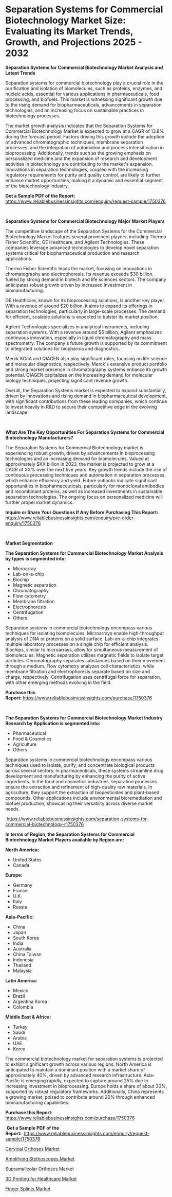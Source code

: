 <p><h1>Separation Systems for Commercial Biotechnology Market Size: Evaluating its Market Trends, Growth, and Projections 2025 - 2032</h1></p><p><strong>Separation Systems for Commercial Biotechnology Market Analysis and Latest Trends</strong></p>
<p><p>Separation systems for commercial biotechnology play a crucial role in the purification and isolation of biomolecules, such as proteins, enzymes, and nucleic acids, essential for various applications in pharmaceuticals, food processing, and biofuels. This market is witnessing significant growth due to the rising demand for biopharmaceuticals, advancements in separation technologies, and an increasing focus on sustainable practices in biotechnology processes.</p><p>The market growth analysis indicates that the Separation Systems for Commercial Biotechnology Market is expected to grow at a CAGR of 13.8% during the forecast period. Factors driving this growth include the adoption of advanced chromatographic techniques, membrane separation processes, and the integration of automation and process intensification in bioprocessing. Additionally, trends such as the growing emphasis on personalized medicine and the expansion of research and development activities in biotechnology are contributing to the market's expansion. Innovations in separation technologies, coupled with the increasing regulatory requirements for purity and quality control, are likely to further enhance market opportunities, making it a dynamic and essential segment of the biotechnology industry.</p></p>
<p><strong>Get a Sample PDF of the Report:&nbsp;</strong> <a href="https://www.reliablebusinessinsights.com/enquiry/request-sample/1750376?utm_campaign=84&utm_medium=2&utm_source=Github&utm_content=ia&utm_term=03032025&utm_id=separation-systems-for-commercial-biotechnology">https://www.reliablebusinessinsights.com/enquiry/request-sample/1750376</a></p>
<p>&nbsp;</p>
<p><strong>Separation Systems for Commercial Biotechnology Major Market Players</strong></p>
<p><p>The competitive landscape of the Separation Systems for the Commercial Biotechnology Market features several prominent players, including Thermo Fisher Scientific, GE Healthcare, and Agilent Technologies. These companies leverage advanced technologies to develop novel separation systems critical for biopharmaceutical production and research applications.</p><p>Thermo Fisher Scientific leads the market, focusing on innovations in chromatography and electrophoresis. Its revenue exceeds $30 billion, fueled by strong demand in biotech and life sciences sectors. The company anticipates robust growth driven by increased investment in biomanufacturing.</p><p>GE Healthcare, known for its bioprocessing solutions, is another key player. With a revenue of around $20 billion, it aims to expand its offerings in separation technologies, particularly in large-scale processes. The demand for efficient, scalable solutions is expected to bolster its market position.</p><p>Agilent Technologies specializes in analytical instruments, including separation systems. With a revenue around $5 billion, Agilent emphasizes continuous innovation, especially in liquid chromatography and mass spectrometry. The company's future growth is supported by its commitment to integrated solutions for biopharma and diagnostics.</p><p>Merck KGaA and QIAGEN also play significant roles, focusing on life science and molecular diagnostics, respectively. Merck's extensive product portfolio and strong market presence in chromatography systems enhance its growth potential. QIAGEN capitalizes on the increasing demand for molecular biology techniques, projecting significant revenue growth.</p><p>Overall, the Separation Systems market is expected to expand substantially, driven by innovations and rising demand in biopharmaceutical development, with significant contributions from these leading companies, which continue to invest heavily in R&D to secure their competitive edge in the evolving landscape.</p></p>
<p>&nbsp;</p>
<p><strong>What Are The Key Opportunities For Separation Systems for Commercial Biotechnology Manufacturers?</strong></p>
<p><p>The Separation Systems for Commercial Biotechnology market is experiencing robust growth, driven by advancements in bioprocessing technologies and an increasing demand for biomolecules. Valued at approximately $XX billion in 2023, the market is projected to grow at a CAGR of XX% over the next five years. Key growth trends include the rise of continuous processing techniques and automation in separation processes, which enhance efficiency and yield. Future outlooks indicate significant opportunities in biopharmaceuticals, particularly for monoclonal antibodies and recombinant proteins, as well as increased investments in sustainable separation technologies. The ongoing focus on personalized medicine will further propel market dynamics.</p></p>
<p><strong>Inquire or Share Your Questions If Any Before Purchasing This Report:</strong> <a href="https://www.reliablebusinessinsights.com/enquiry/pre-order-enquiry/1750376?utm_campaign=84&utm_medium=2&utm_source=Github&utm_content=ia&utm_term=03032025&utm_id=separation-systems-for-commercial-biotechnology">https://www.reliablebusinessinsights.com/enquiry/pre-order-enquiry/1750376</a></p>
<p>&nbsp;</p>
<p><strong>Market Segmentation</strong></p>
<p><strong>The Separation Systems for Commercial Biotechnology Market Analysis by types is segmented into:</strong></p>
<p><ul><li>Microarray</li><li>Lab-on-a-chip</li><li>Biochip</li><li>Magnetic separation</li><li>Chromatography</li><li>Flow cytometry</li><li>Membrane filtration</li><li>Electrophoresis</li><li>Centrifugation</li><li>Others</li></ul></p>
<p><p>Separation systems in commercial biotechnology encompass various techniques for isolating biomolecules. Microarrays enable high-throughput analysis of DNA or proteins on a solid surface. Lab-on-a-chip integrates multiple laboratory processes on a single chip for efficient analysis. Biochips, similar to microarrays, allow for simultaneous measurement of biomolecules. Magnetic separation utilizes magnetic fields to isolate target particles. Chromatography separates substances based on their movement through a medium. Flow cytometry analyzes cell characteristics, while membrane filtration and electrophoresis separate based on size and charge, respectively. Centrifugation uses centrifugal force for separation, with other emerging methods evolving in the field.</p></p>
<p><strong>Purchase this Report:&nbsp;</strong><a href="https://www.reliablebusinessinsights.com/purchase/1750376?utm_campaign=84&utm_medium=2&utm_source=Github&utm_content=ia&utm_term=03032025&utm_id=separation-systems-for-commercial-biotechnology">https://www.reliablebusinessinsights.com/purchase/1750376</a></p>
<p>&nbsp;</p>
<p><strong>The Separation Systems for Commercial Biotechnology Market Industry Research by Application is segmented into:</strong></p>
<p><ul><li>Pharmaceutical</li><li>Food & Cosmetics</li><li>Agriculture</li><li>Others</li></ul></p>
<p><p>Separation systems in commercial biotechnology encompass various techniques used to isolate, purify, and concentrate biological products across several sectors. In pharmaceuticals, these systems streamline drug development and manufacturing by enhancing the purity of active ingredients. In the food and cosmetics industries, separation processes ensure the extraction and refinement of high-quality raw materials. In agriculture, they support the extraction of biopesticides and plant-based compounds. Other applications include environmental bioremediation and biofuel production, showcasing their versatility across diverse market needs.</p></p>
<p><a href="https://www.reliablebusinessinsights.com/separation-systems-for-commercial-biotechnology-r1750376?utm_campaign=84&utm_medium=2&utm_source=Github&utm_content=ia&utm_term=03032025&utm_id=separation-systems-for-commercial-biotechnology">&nbsp;https://www.reliablebusinessinsights.com/separation-systems-for-commercial-biotechnology-r1750376</a></p>
<p><strong>In terms of Region, the Separation Systems for Commercial Biotechnology Market Players available by Region are:</strong></p>
<p>
    <p> <strong> North America: </strong>
        <ul>
            <li>United States</li>
            <li>Canada</li>
        </ul>
        </p> 
    <p> <strong> Europe: </strong>
        <ul>
            <li>Germany</li>
            <li>France</li>
            <li>U.K.</li>
            <li>Italy</li>
            <li>Russia</li>
        </ul>
        </p> 
    <p> <strong> Asia-Pacific: </strong>
        <ul>
            <li>China</li>
            <li>Japan</li>
            <li>South Korea</li>
            <li>India</li>
            <li>Australia</li>
            <li>China Taiwan</li>
            <li>Indonesia</li>
            <li>Thailand</li>
            <li>Malaysia</li>
        </ul>
        </p> 
    <p> <strong> Latin America: </strong>
        <ul>
            <li>Mexico</li>
            <li>Brazil</li>
            <li>Argentina Korea</li>
            <li>Colombia</li>
        </ul>
        </p> 
    <p> <strong> Middle East & Africa: </strong>
        <ul>
            <li>Turkey</li>
            <li>Saudi</li>
            <li>Arabia</li>
            <li>UAE</li>
            <li>Korea</li>
        </ul>
    </p>
    </p>
<p><p>The commercial biotechnology market for separation systems is projected to exhibit significant growth across various regions. North America is anticipated to maintain a dominant position with a market share of approximately 40%, driven by advanced research infrastructure. Asia-Pacific is emerging rapidly, expected to capture around 25% due to increasing investment in bioprocessing. Europe holds a share of about 30%, supported by robust regulatory frameworks. Additionally, China represents a growing market, poised to contribute around 20% through enhanced biomanufacturing capabilities.</p></p>
<p><strong>Purchase this Report: </strong><a href="https://www.reliablebusinessinsights.com/purchase/1750376?utm_campaign=84&utm_medium=2&utm_source=Github&utm_content=ia&utm_term=03032025&utm_id=separation-systems-for-commercial-biotechnology">https://www.reliablebusinessinsights.com/purchase/1750376</a></p>
<p>&nbsp;<strong>Get a Sample PDF of the Report:&nbsp;&nbsp;</strong><a href="https://www.reliablebusinessinsights.com/enquiry/request-sample/1750376?utm_campaign=84&utm_medium=2&utm_source=Github&utm_content=ia&utm_term=03032025&utm_id=separation-systems-for-commercial-biotechnology">https://www.reliablebusinessinsights.com/enquiry/request-sample/1750376</a></p>
<p><strong></strong></p>
<p><p><a href="https://github.com/tanckfelli84/Market-Research-Report-List-1/blob/main/cervical-orthoses-market.md?utm_campaign=84&utm_medium=2&utm_source=Github&utm_content=ia&utm_term=03032025&utm_id=separation-systems-for-commercial-biotechnology">Cervical Orthoses Market</a></p><p><a href="https://github.com/dhimipuc/Market-Research-Report-List-1/blob/main/amplifying-stethoscopes-market.md?utm_campaign=84&utm_medium=2&utm_source=Github&utm_content=ia&utm_term=03032025&utm_id=separation-systems-for-commercial-biotechnology">Amplifying Stethoscopes Market</a></p><p><a href="https://github.com/abidomamen/Market-Research-Report-List-1/blob/main/supramalleolar-orthoses-market.md?utm_campaign=84&utm_medium=2&utm_source=Github&utm_content=ia&utm_term=03032025&utm_id=separation-systems-for-commercial-biotechnology">Supramalleolar Orthoses Market</a></p><p><a href="https://github.com/adelanwkadua/Market-Research-Report-List-1/blob/main/3d-printing-for-healthcare-market.md?utm_campaign=84&utm_medium=2&utm_source=Github&utm_content=ia&utm_term=03032025&utm_id=separation-systems-for-commercial-biotechnology">3D Printing for Healthcare Market</a></p><p><a href="https://github.com/leijavaagexo/Market-Research-Report-List-1/blob/main/finger-splints-market.md?utm_campaign=84&utm_medium=2&utm_source=Github&utm_content=ia&utm_term=03032025&utm_id=separation-systems-for-commercial-biotechnology">Finger Splints Market</a></p></p>